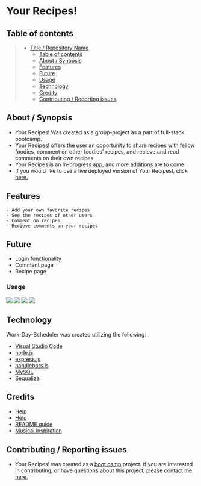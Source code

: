 # Your Recipes! 

## Table of contents

> - [Title / Repository Name](#title--repository-name)
>   - [Table of contents](#table-of-contents)
>   - [About / Synopsis](#about--synopsis)
>   - [Features](#features)
>   - [Future](#future)
>   - [Usage](#usage)
>   - [Technology](#technology)
>   - [Credits](#credits)
>   - [Contributing / Reporting issues](#contributing--reporting-issues)

## About / Synopsis

- Your Recipes! Was created as a group-project as a part of full-stack bootcamp. 
- Your Recipes! offers the user an opportunity to share recipes with fellow foodies, comment on other foodies' recipes, and recieve and read comments on their own recipes.
- Your Recipes is an In-progress app, and more additions are to come. 
- If you would like to use a live deployed version of Your Recipes!, click [here.](https://big-sexy-repo.herokuapp.com/)

## Features

    - Add your own favorite recipes
    - See the recipes of other users
    - Comment on recipes
    - Recieve comments on your recipes

## Future

- Login functionality
- Comment page
- Recipe page

### Usage

![](?raw=true)
![](?raw=true)
![](?raw=true)
![](?raw=true)

## Technology

Work-Day-Scheduler was created utilizing the following:

- [Visual Studio Code](https://code.visualstudio.com/)
- [node.js](https://nodejs.org/en/)
- [express.js](https://expressjs.com/)
- [handlebars.js](https://handlebarsjs.com/)
- [MySQL](https://www.mysql.com/)
- [Sequalize](https://sequelize.org/)

## Credits

- [Help]()
- [Help]()
- [README guide](https://www.freecodecamp.org/news/how-to-write-a-good-readme-file/)
- [Musical inspiration]()

## Contributing / Reporting issues

- Your Recipes! was created as a [boot camp](https://bootcamp.berkeley.edu/coding/) project. If you are interested in contributing, or have questions about this project, please contact me [here.](mailto:stokescomp01@gmail.com)


